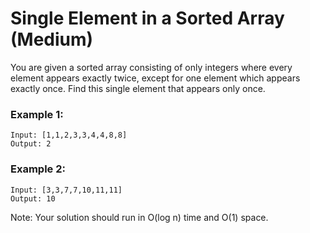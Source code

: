# Single Element in a Sorted Array (Medium)

You are given a sorted array consisting of only integers where every element appears exactly twice, except for one element which appears exactly once. Find this single element that appears only once.

### Example 1:
```
Input: [1,1,2,3,3,4,4,8,8]
Output: 2
```

### Example 2:
```
Input: [3,3,7,7,10,11,11]
Output: 10
```
 
Note: Your solution should run in O(log n) time and O(1) space.

